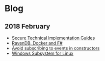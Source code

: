 # Blog

## 2018 February

* [Secure Technical Implementation Guides](1802/AppDevSecSTIG)
* [RavenDB, Docker and F#](180212/RavenDBDockerFSharp)
* [Avoid subscribing to events in constructors](180212/CTorEvents)
* [Windows Subsystem for Linux](180211/wsl)